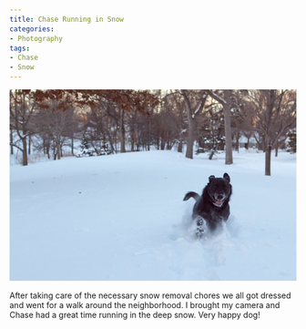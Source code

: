 ```yaml
---
title: Chase Running in Snow
categories:
- Photography
tags:
- Chase
- Snow
---
```


![](/assets/posts/2010/20101212-170544-0001.jpg)
  



After taking care of the necessary snow removal chores we all got dressed and went for a walk around the neighborhood. I brought my camera and Chase had a great time running in the deep snow. Very happy dog!
